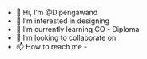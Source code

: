 - 👋 Hi, I’m @Dipengawand
- 👀 I’m interested in  designing
- 🌱 I’m currently learning CO - Diploma
- 💞️ I’m looking to collaborate on 
- 📫 How to reach me - 

<!---
Dipengawand/Dipengawand is a ✨ special ✨ repository because its `README.md` (this file) appears on your GitHub profile.
You can click the Preview link to take a look at your changes.
--->

